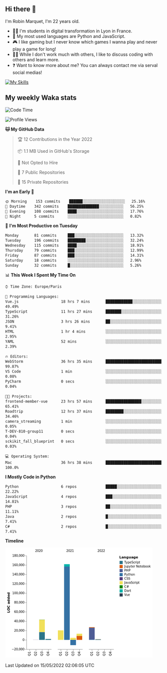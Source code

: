## Hi there 👋

I'm Robin Marquet, I'm 22 years old.

- 👨‍💻 I'm students in digital transformation in Lyon in France.
- 🌱 My most used languages are Python and JavaScript.
- 🎮 I like gaming but I never know which games I wanna play and never play a game for long!
- 👯‍♀️ While I don't work much with others, I like to discuss coding with others and learn more.
- ❓ Want to know more about me? You can always contact me via serval social medias!

[![My Skills](https://skillicons.dev/icons?i=js,html,css,docker,express,figma,firebase,graphql,mongodb,mysql,nodejs,py,react,ts,vue)](https://skillicons.dev)

## My weekly Waka stats

<!--START_SECTION:waka-->
![Code Time](http://img.shields.io/badge/Code%20Time-0%20secs-blue)

![Profile Views](http://img.shields.io/badge/Profile%20Views-0-blue)

**🐱 My GitHub Data** 

> 🏆 12 Contributions in the Year 2022
 > 
> 📦 1.1 MB Used in GitHub's Storage 
 > 
> 🚫 Not Opted to Hire
 > 
> 📜 7 Public Repositories 
 > 
> 🔑 15 Private Repositories  
 > 
**I'm an Early 🐤** 

```text
🌞 Morning    153 commits    ██████░░░░░░░░░░░░░░░░░░░   25.16% 
🌆 Daytime    342 commits    ██████████████░░░░░░░░░░░   56.25% 
🌃 Evening    108 commits    ████░░░░░░░░░░░░░░░░░░░░░   17.76% 
🌙 Night      5 commits      ░░░░░░░░░░░░░░░░░░░░░░░░░   0.82%

```
📅 **I'm Most Productive on Tuesday** 

```text
Monday       81 commits     ███░░░░░░░░░░░░░░░░░░░░░░   13.32% 
Tuesday      196 commits    ████████░░░░░░░░░░░░░░░░░   32.24% 
Wednesday    115 commits    ████░░░░░░░░░░░░░░░░░░░░░   18.91% 
Thursday     79 commits     ███░░░░░░░░░░░░░░░░░░░░░░   12.99% 
Friday       87 commits     ███░░░░░░░░░░░░░░░░░░░░░░   14.31% 
Saturday     18 commits     ░░░░░░░░░░░░░░░░░░░░░░░░░   2.96% 
Sunday       32 commits     █░░░░░░░░░░░░░░░░░░░░░░░░   5.26%

```


📊 **This Week I Spent My Time On** 

```text
⌚︎ Time Zone: Europe/Paris

💬 Programming Languages: 
Vue.js                   18 hrs 7 mins       ████████████░░░░░░░░░░░░░   49.49% 
TypeScript               11 hrs 27 mins      ███████░░░░░░░░░░░░░░░░░░   31.26% 
JSON                     3 hrs 26 mins       ██░░░░░░░░░░░░░░░░░░░░░░░   9.41% 
HTML                     1 hr 4 mins         ░░░░░░░░░░░░░░░░░░░░░░░░░   2.95% 
YAML                     52 mins             ░░░░░░░░░░░░░░░░░░░░░░░░░   2.39%

🔥 Editors: 
WebStorm                 36 hrs 35 mins      █████████████████████████   99.87% 
VS Code                  1 min               ░░░░░░░░░░░░░░░░░░░░░░░░░   0.08% 
PyCharm                  0 secs              ░░░░░░░░░░░░░░░░░░░░░░░░░   0.04%

🐱‍💻 Projects: 
frontend-member-vue      23 hrs 57 mins      ████████████████░░░░░░░░░   65.41% 
Roadtrip                 12 hrs 37 mins      ████████░░░░░░░░░░░░░░░░░   34.46% 
camera_streaming         1 min               ░░░░░░░░░░░░░░░░░░░░░░░░░   0.05% 
T-DEV-810-group11        0 secs              ░░░░░░░░░░░░░░░░░░░░░░░░░   0.04% 
sckikit_fall_blueprint   0 secs              ░░░░░░░░░░░░░░░░░░░░░░░░░   0.03%

💻 Operating System: 
Mac                      36 hrs 38 mins      █████████████████████████   100.0%

```

**I Mostly Code in Python** 

```text
Python                   6 repos             █████░░░░░░░░░░░░░░░░░░░░   22.22% 
JavaScript               4 repos             ███░░░░░░░░░░░░░░░░░░░░░░   14.81% 
PHP                      3 repos             ██░░░░░░░░░░░░░░░░░░░░░░░   11.11% 
Java                     2 repos             █░░░░░░░░░░░░░░░░░░░░░░░░   7.41% 
C#                       2 repos             █░░░░░░░░░░░░░░░░░░░░░░░░   7.41%

```


**Timeline**

![Chart not found](https://raw.githubusercontent.com/rmarquet21/rmarquet21/main/charts/bar_graph.png) 


 Last Updated on 15/05/2022 02:06:05 UTC
<!--END_SECTION:waka-->
